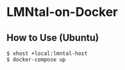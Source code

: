 # LMNtal-on-Docker
## How to Use (Ubuntu)
```Shell
$ xhost +local:lmntal-host
$ docker-compose up
```